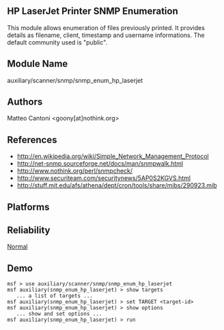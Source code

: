 ## HP LaserJet Printer SNMP Enumeration

This module allows enumeration of files previously printed. 
It provides details as filename, client, timestamp and 
username informations. The default community used is 
"public".


## Module Name
auxiliary/scanner/snmp/snmp_enum_hp_laserjet

## Authors
Matteo Cantoni <goony[at]nothink.org>


## References
* http://en.wikipedia.org/wiki/Simple_Network_Management_Protocol
* http://net-snmp.sourceforge.net/docs/man/snmpwalk.html
* http://www.nothink.org/perl/snmpcheck/
* http://www.securiteam.com/securitynews/5AP0S2KGVS.html
* http://stuff.mit.edu/afs/athena/dept/cron/tools/share/mibs/290923.mib




## Platforms


## Reliability
[Normal](https://github.com/rapid7/metasploit-framework/wiki/Exploit-Ranking)

## Demo

```
msf > use auxiliary/scanner/snmp/snmp_enum_hp_laserjet
msf auxiliary(snmp_enum_hp_laserjet) > show targets
   ... a list of targets ...
msf auxiliary(snmp_enum_hp_laserjet) > set TARGET <target-id>
msf auxiliary(snmp_enum_hp_laserjet) > show options
   ... show and set options ...
msf auxiliary(snmp_enum_hp_laserjet) > run
```
    
    